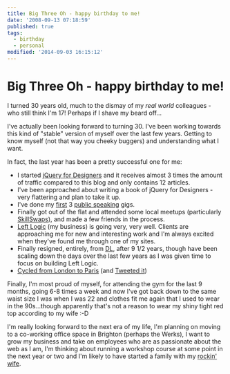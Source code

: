 ```yaml
---
title: Big Three Oh - happy birthday to me!
date: '2008-09-13 07:18:59'
published: true
tags:
  - birthday
  - personal
modified: '2014-09-03 16:15:12'
---
```

# Big Three Oh - happy birthday to me!

I turned 30 years old, much to the dismay of my *real world* colleagues - who still think I'm 17! Perhaps if I shave my beard off...


<!--more-->

I've actually been looking forward to turning 30.  I've been working towards this kind of "stable" version of myself over the last few years.  Getting to know myself (not that way you cheeky buggers) and understanding what I want.

In fact, the last year has been a pretty successful one for me:

* I started [jQuery for Designers](http://jqueryfordesigners.com/ "jQuery for Designers - Tutorials and screencasts") and it receives almost 3 times the amount of traffic compared to this blog and only contains 12 articles.
* I've been approached about writing a book of jQuery for Designers - very flattering and plan to take it up.
* I've done my [first](/2008/03/13/presenting-jquery-at-qcon/) 3 [public speaking](/2008/07/09/updated-jquery-talk/) gigs.
* Finally got out of the flat and attended some local meetups (particularly [SkillSwaps](http://skillswap-brighton.org/ "SkillSwap Brighton")), and made a few friends in the process.
* [Left Logic](http://leftlogic.com/ "Left Logic - Brighton web development and design consultancy") (my business) is going very, very well.  Clients are approaching me for new and interesting work and I'm always excited when they've found me through one of my sites.
* Finally resigned, entirely, from [DL](/about/), after 9 1/2 years, though have been scaling down the days over the last few years as I was given time to focus on building Left Logic.
* [Cycled from London to Paris](/2008/05/02/the-long-ride/) (and [Tweeted it](http://icanhaz.com/london2paristweet))

Finally, I'm most proud of myself, for attending the gym for the last 9 months, going 6-8 times a week and now I've got back down to the same waist size I was when I was 22 and clothes fit me again that I used to wear in the 90s...though apparently that's not a reason to wear my shiny tight red top according to my wife :-D

I'm really looking forward to the next era of my life, I'm planning on moving to a co-working office space in Brighton (perhaps the Werks), I want to grow my business and take on employees who are as passionate about the web as I am, I'm thinking about running a workshop course at some point in the next year or two and I'm likely to have started a family with my [rockin' wife](https://flickr.com/photos/remysharp/2268940118/in/set-72157600666145464/).
